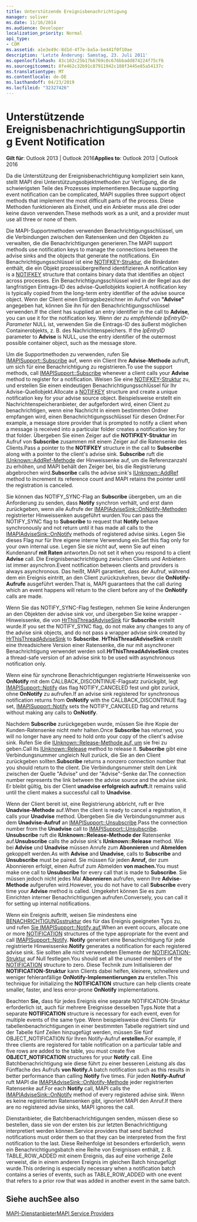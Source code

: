```yaml
---
title: Unterstützende Ereignisbenachrichtigung
manager: soliver
ms.date: 11/16/2014
ms.audience: Developer
localization_priority: Normal
api_type:
- COM
ms.assetid: a1e3e49c-8d1d-4f7e-ba5a-be441f0f10ae
description: 'Letzte Änderung: Samstag, 23. Juli 2011'
ms.openlocfilehash: 83c102c25b17b6769c0c676bbadd874224f75cf6
ms.sourcegitcommit: 8fe462c32b91c87911942c188f3445e85a54137c
ms.translationtype: MT
ms.contentlocale: de-DE
ms.lasthandoff: 04/23/2019
ms.locfileid: "32327426"
---
```

# <a name="supporting-event-notification"></a><span data-ttu-id="1d98c-103">Unterstützende Ereignisbenachrichtigung</span><span class="sxs-lookup"><span data-stu-id="1d98c-103">Supporting Event Notification</span></span>

  
  
<span data-ttu-id="1d98c-104">**Gilt für**: Outlook 2013 | Outlook 2016</span><span class="sxs-lookup"><span data-stu-id="1d98c-104">**Applies to**: Outlook 2013 | Outlook 2016</span></span> 
  
<span data-ttu-id="1d98c-105">Da die Unterstützung der Ereignisbenachrichtigung kompliziert sein kann, stellt MAPI drei Unterstützungsobjektmethoden zur Verfügung, die die schwierigsten Teile des Prozesses implementieren.</span><span class="sxs-lookup"><span data-stu-id="1d98c-105">Because supporting event notification can be complicated, MAPI supplies three support object methods that implement the most difficult parts of the process.</span></span> <span data-ttu-id="1d98c-106">Diese Methoden funktionieren als Einheit, und ein Anbieter muss alle drei oder keine davon verwenden.</span><span class="sxs-lookup"><span data-stu-id="1d98c-106">These methods work as a unit, and a provider must use all three or none of them.</span></span>
  
<span data-ttu-id="1d98c-107">Die MAPI-Supportmethoden verwenden Benachrichtigungsschlüssel, um die Verbindungen zwischen den Ratensenken und den Objekten zu verwalten, die die Benachrichtigungen generieren.</span><span class="sxs-lookup"><span data-stu-id="1d98c-107">The MAPI support methods use notification keys to manage the connections between the advise sinks and the objects that generate the notifications.</span></span> <span data-ttu-id="1d98c-108">Ein Benachrichtigungsschlüssel ist eine [NOTIFKEY-Struktur,](notifkey.md) die Binärdaten enthält, die ein Objekt prozessübergreifend identifizieren.</span><span class="sxs-lookup"><span data-stu-id="1d98c-108">A notification key is a [NOTIFKEY](notifkey.md) structure that contains binary data that identifies an object across processes.</span></span> <span data-ttu-id="1d98c-109">Ein Benachrichtigungsschlüssel wird in der Regel aus der langfristigen Eintrags-ID des advise-Quellobjekts kopiert.</span><span class="sxs-lookup"><span data-stu-id="1d98c-109">A notification key is typically copied from the long-term entry identifier of the advise source object.</span></span> <span data-ttu-id="1d98c-110">Wenn der Client einen Eintragsbezeichner im Aufruf von **"Advise"** angegeben hat, können Sie ihn für den Benachrichtigungsschlüssel verwenden.</span><span class="sxs-lookup"><span data-stu-id="1d98c-110">If the client has supplied an entry identifier in the call to **Advise**, you can use it for the notification key.</span></span> <span data-ttu-id="1d98c-111">Wenn der _zu empfehlende lpEntryID-Parameter_ NULL ist, verwenden Sie die Eintrags-ID des äußerst möglichen Containerobjekts, z. B. des Nachrichtenspeichers. </span><span class="sxs-lookup"><span data-stu-id="1d98c-111">If the  _lpEntryID_ parameter to **Advise** is NULL, use the entry identifier of the outermost possible container object, such as the message store.</span></span> 
  
<span data-ttu-id="1d98c-112">Um die Supportmethoden zu verwenden, rufen Sie [IMAPISupport::Subscribe](imapisupport-subscribe.md) auf, wenn ein Client Ihre **Advise-Methode** aufruft, um sich für eine Benachrichtigung zu registrieren.</span><span class="sxs-lookup"><span data-stu-id="1d98c-112">To use the support methods, call [IMAPISupport::Subscribe](imapisupport-subscribe.md) whenever a client calls your **Advise** method to register for a notification.</span></span> <span data-ttu-id="1d98c-113">Weisen Sie eine [NOTIFKEY-Struktur](notifkey.md) zu, und erstellen Sie einen eindeutigen Benachrichtigungsschlüssel für Ihr Advise-Quellobjekt.</span><span class="sxs-lookup"><span data-stu-id="1d98c-113">Allocate a [NOTIFKEY](notifkey.md) structure and create a unique notification key for your advise source object.</span></span> <span data-ttu-id="1d98c-114">Beispielsweise erstellt ein Nachrichtenspeicheranbieter, der aufgefordert wird, einen Client zu benachrichtigen, wenn eine Nachricht in einem bestimmten Ordner empfangen wird, einen Benachrichtigungsschlüssel für diesen Ordner.</span><span class="sxs-lookup"><span data-stu-id="1d98c-114">For example, a message store provider that is prompted to notify a client when a message is received into a particular folder creates a notification key for that folder.</span></span> <span data-ttu-id="1d98c-115">Übergeben Sie einen Zeiger auf die **NOTIFKEY-Struktur** im Aufruf von **Subscribe** zusammen mit einem Zeiger auf die Ratensenke des Clients.</span><span class="sxs-lookup"><span data-stu-id="1d98c-115">Pass a pointer to the **NOTIFKEY** structure in the call to **Subscribe** along with a pointer to the client's advise sink.</span></span> <span data-ttu-id="1d98c-116">**Subscribe** ruft die [IUnknown::AddRef-Methode](https://msdn.microsoft.com/library/b4316efd-73d4-4995-b898-8025a316ba63%28Office.15%29.aspx) der Hinweissenke auf, um die Referenzanzahl zu erhöhen, und MAPI behält den Zeiger bei, bis die Registrierung abgebrochen wird.</span><span class="sxs-lookup"><span data-stu-id="1d98c-116">**Subscribe** calls the advise sink's [IUnknown::AddRef](https://msdn.microsoft.com/library/b4316efd-73d4-4995-b898-8025a316ba63%28Office.15%29.aspx) method to increment its reference count and MAPI retains the pointer until the registration is canceled.</span></span> 
  
<span data-ttu-id="1d98c-117">Sie können das NOTIFY_SYNC-Flag an **Subscribe** übergeben, um an die Anforderung zu senden, dass **Notify** synchron verhält, und erst dann zurückgeben, wenn alle Aufrufe der [IMAPIAdviseSink::OnNotify-Methoden](imapiadvisesink-onnotify.md) registrierter Hinweissenken ausgeführt wurden.</span><span class="sxs-lookup"><span data-stu-id="1d98c-117">You can pass the NOTIFY_SYNC flag to **Subscribe** to request that **Notify** behave synchronously and not return until it has made all calls to the [IMAPIAdviseSink::OnNotify](imapiadvisesink-onnotify.md) methods of registered advise sinks.</span></span> <span data-ttu-id="1d98c-118">Legen Sie dieses Flag nur für Ihre eigene interne Verwendung ein.</span><span class="sxs-lookup"><span data-stu-id="1d98c-118">Set this flag only for your own internal use.</span></span> <span data-ttu-id="1d98c-119">Legen Sie sie nicht auf, wenn Sie auf einen Kundenanruf **mit Raten** antworten.</span><span class="sxs-lookup"><span data-stu-id="1d98c-119">Do not set it when you respond to a client **Advise** call.</span></span> <span data-ttu-id="1d98c-120">Die Ereignisbenachrichtigung zwischen Clients und Anbietern ist immer asynchron.</span><span class="sxs-lookup"><span data-stu-id="1d98c-120">Event notification between clients and providers is always asynchronous.</span></span> <span data-ttu-id="1d98c-121">Das heißt, MAPI garantiert, dass der Aufruf, während dem ein Ereignis eintritt, an den Client zurückzukehren, bevor die **OnNotify-Aufrufe** ausgeführt werden.</span><span class="sxs-lookup"><span data-stu-id="1d98c-121">That is, MAPI guarantees that the call during which an event happens will return to the client before any of the **OnNotify** calls are made.</span></span> 
  
<span data-ttu-id="1d98c-122">Wenn Sie das NOTIFY_SYNC-Flag festlegen, nehmen Sie keine Änderungen an den Objekten der advise sink vor, und übergeben Sie keine wrapper -Hinweissenke, die von [HrThisThreadAdviseSink](hrthisthreadadvisesink.md) für **Subscribe** erstellt wurde.</span><span class="sxs-lookup"><span data-stu-id="1d98c-122">If you set the NOTIFY_SYNC flag, do not make any changes to any of the advise sink objects, and do not pass a wrapper advise sink created by [HrThisThreadAdviseSink](hrthisthreadadvisesink.md) to **Subscribe**.</span></span> <span data-ttu-id="1d98c-123">**HrThisThreadAdviseSink** erstellt eine threadsichere Version einer Ratensenke, die nur mit asynchroner Benachrichtigung verwendet werden soll.</span><span class="sxs-lookup"><span data-stu-id="1d98c-123">**HrThisThreadAdviseSink** creates a thread-safe version of an advise sink to be used with asynchronous notification only.</span></span> 
  
<span data-ttu-id="1d98c-124">Wenn eine für synchrone Benachrichtigungen registrierte Hinweissenke von **OnNotify** mit dem CALLBACK_DISCONTINUE-Flagsatz zurückgibt, legt [IMAPISupport::Notify](imapisupport-notify.md) das flag NOTIFY_CANCELED fest und gibt zurück, ohne **OnNotify** zu aufrufen.</span><span class="sxs-lookup"><span data-stu-id="1d98c-124">If an advise sink registered for synchronous notification returns from **OnNotify** with the CALLBACK_DISCONTINUE flag set, [IMAPISupport::Notify](imapisupport-notify.md) sets the NOTIFY_CANCELED flag and returns without making any calls to **OnNotify**.</span></span> 
  
<span data-ttu-id="1d98c-125">Nachdem **Subscribe** zurückgegeben wurde, müssen Sie ihre Kopie der Kunden-Ratensenke nicht mehr halten.</span><span class="sxs-lookup"><span data-stu-id="1d98c-125">Once **Subscribe** has returned, you will no longer have any need to hold onto your copy of the client's advise sink.</span></span> <span data-ttu-id="1d98c-126">Rufen Sie die [IUnknown::Release-Methode auf, um](https://msdn.microsoft.com/library/4b494c6f-f0ee-4c35-ae45-ed956f40dc7a%28Office.15%29.aspx) sie frei zu geben.</span><span class="sxs-lookup"><span data-stu-id="1d98c-126">Call its [IUnknown::Release](https://msdn.microsoft.com/library/4b494c6f-f0ee-4c35-ae45-ed956f40dc7a%28Office.15%29.aspx) method to release it.</span></span> <span data-ttu-id="1d98c-127">**Subscribe** gibt eine Verbindungsnummer ungleich Null zurück, die Sie an den Client zurückgeben sollten.</span><span class="sxs-lookup"><span data-stu-id="1d98c-127">**Subscribe** returns a nonzero connection number that you should return to the client.</span></span> <span data-ttu-id="1d98c-128">Die Verbindungsnummer stellt den Link zwischen der Quelle "Advise" und der "Advise"-Senke dar.</span><span class="sxs-lookup"><span data-stu-id="1d98c-128">The connection number represents the link between the advise source and the advise sink.</span></span> <span data-ttu-id="1d98c-129">Er bleibt gültig, bis der Client **unadvise erfolgreich aufruft.**</span><span class="sxs-lookup"><span data-stu-id="1d98c-129">It remains valid until the client makes a successful call to **Unadvise**.</span></span> 
  
<span data-ttu-id="1d98c-130">Wenn der Client bereit ist, eine Registrierung abbricht, ruft er Ihre **Unadvise-Methode** auf.</span><span class="sxs-lookup"><span data-stu-id="1d98c-130">When the client is ready to cancel a registration, it calls your **Unadvise** method.</span></span> <span data-ttu-id="1d98c-131">Übergeben Sie die Verbindungsnummer aus dem **Unadvise-Aufruf** an [IMAPISupport::Unsubscribe](imapisupport-unsubscribe.md).</span><span class="sxs-lookup"><span data-stu-id="1d98c-131">Pass the connection number from the **Unadvise** call to [IMAPISupport::Unsubscribe](imapisupport-unsubscribe.md).</span></span> <span data-ttu-id="1d98c-132">**Unsubscribe** ruft die **IUnknown::Release-Methode der** Ratensenke auf.</span><span class="sxs-lookup"><span data-stu-id="1d98c-132">**Unsubscribe** calls the advise sink's **IUnknown::Release** method.</span></span> <span data-ttu-id="1d98c-133">Wie bei **Advise** und **Unadvise** müssen Anrufe zum **Abonnieren** und **Abmelden** gekoppelt werden.</span><span class="sxs-lookup"><span data-stu-id="1d98c-133">As with **Advise** and **Unadvise**, calls to **Subscribe** and **Unsubscribe** must be paired.</span></span> <span data-ttu-id="1d98c-134">Sie müssen für jeden **Anruf,** der zum Abonnieren erfolgt, einen Aufruf zum Abmelden **von machen.**</span><span class="sxs-lookup"><span data-stu-id="1d98c-134">You must make one call to **Unsubscribe** for every call that is made to **Subscribe**.</span></span> <span data-ttu-id="1d98c-135">Sie müssen jedoch nicht jedes Mal **Abonnieren** aufrufen, wenn Ihre **Advise-Methode** aufgerufen wird.</span><span class="sxs-lookup"><span data-stu-id="1d98c-135">However, you do not have to call **Subscribe** every time your **Advise** method is called.</span></span> <span data-ttu-id="1d98c-136">Umgekehrt können Sie es zum Einrichten interner Benachrichtigungen aufrufen.</span><span class="sxs-lookup"><span data-stu-id="1d98c-136">Conversely, you can call it for setting up internal notifications.</span></span> 
  
<span data-ttu-id="1d98c-137">Wenn ein Ereignis auftritt, weisen Sie mindestens eine [BENACHRICHTIGUNGsstruktur](notification.md) des für das Ereignis geeigneten Typs zu, und rufen [Sie IMAPISupport::Notify auf.](imapisupport-notify.md)</span><span class="sxs-lookup"><span data-stu-id="1d98c-137">When an event occurs, allocate one or more [NOTIFICATION](notification.md) structures of the type appropriate for the event and call [IMAPISupport::Notify](imapisupport-notify.md).</span></span> <span data-ttu-id="1d98c-138">**Notify** generiert eine Benachrichtigung für jede registrierte Hinweissenke.</span><span class="sxs-lookup"><span data-stu-id="1d98c-138">**Notify** generates a notification for each registered advise sink.</span></span> <span data-ttu-id="1d98c-139">Sie sollten alle nicht verwendeten Elemente der [NOTIFICATION-Struktur](notification.md) auf Null festlegen.</span><span class="sxs-lookup"><span data-stu-id="1d98c-139">You should set all the unused members of the [NOTIFICATION](notification.md) structure to zero.</span></span> <span data-ttu-id="1d98c-140">Diese Technik zum Initialisieren der **NOTIFICATION-Struktur** kann Clients dabei helfen, kleinere, schnellere und weniger fehleranfällige **OnNotify-Implementierungen zu** erstellen.</span><span class="sxs-lookup"><span data-stu-id="1d98c-140">This technique for initializing the **NOTIFICATION** structure can help clients create smaller, faster, and less error-prone **OnNotify** implementations.</span></span> 
  
<span data-ttu-id="1d98c-141">Beachten **Sie,** dass für jedes Ereignis eine separate NOTIFICATION-Struktur erforderlich ist, auch für mehrere Ereignisse desselben Typs.</span><span class="sxs-lookup"><span data-stu-id="1d98c-141">Note that a separate **NOTIFICATION** structure is necessary for each event, even for multiple events of the same type.</span></span> <span data-ttu-id="1d98c-142">Wenn beispielsweise drei Clients für tabellenbenachrichtigungen in einer bestimmten Tabelle registriert sind und  der Tabelle fünf Zeilen hinzugefügt werden, müssen Sie fünf OBJECT_NOTIFICATION für Ihren Notify-Aufruf **erstellen.**</span><span class="sxs-lookup"><span data-stu-id="1d98c-142">For example, if three clients are registered for table notification on a particular table and five rows are added to the table, you must create five **OBJECT_NOTIFICATION** structures for your **Notify** call.</span></span> <span data-ttu-id="1d98c-143">Eine Batchbenachrichtigung wie diese führt zu einer besseren Leistung als das Fünffache des Aufrufs **von Notify.**</span><span class="sxs-lookup"><span data-stu-id="1d98c-143">A batch notification such as this results in better performance than calling **Notify** five times.</span></span> <span data-ttu-id="1d98c-144">Für jeden **Notify-Aufruf** ruft MAPI die [IMAPIAdviseSink::OnNotify-Methode](imapiadvisesink-onnotify.md) jeder registrierten Ratensenke auf.</span><span class="sxs-lookup"><span data-stu-id="1d98c-144">For each **Notify** call, MAPI calls the [IMAPIAdviseSink::OnNotify](imapiadvisesink-onnotify.md) method of every registered advise sink.</span></span> <span data-ttu-id="1d98c-145">Wenn es keine registrierten Ratensenken gibt, ignoriert MAPI den Anruf.</span><span class="sxs-lookup"><span data-stu-id="1d98c-145">If there are no registered advise sinks, MAPI ignores the call.</span></span> 
  
<span data-ttu-id="1d98c-146">Dienstanbieter, die Batchbenachrichtigungen senden, müssen diese so bestellen, dass sie von der ersten bis zur letzten Benachrichtigung interpretiert werden können.</span><span class="sxs-lookup"><span data-stu-id="1d98c-146">Service providers that send batched notifications must order them so that they can be interpreted from the first notification to the last.</span></span> <span data-ttu-id="1d98c-147">Diese Reihenfolge ist besonders erforderlich, wenn ein Benachrichtigungsbatch eine Reihe von Ereignissen enthält, z. B. TABLE_ROW_ADDED mit einem Ereignis, das auf eine vorherige Zeile verweist, die in einem anderen Ereignis im gleichen Batch hinzugefügt wurde.</span><span class="sxs-lookup"><span data-stu-id="1d98c-147">This ordering is especially necessary when a notification batch contains a series of events, such as TABLE_ROW_ADDED with one event that refers to a prior row that was added in another event in the same batch.</span></span>
  
## <a name="see-also"></a><span data-ttu-id="1d98c-148">Siehe auch</span><span class="sxs-lookup"><span data-stu-id="1d98c-148">See also</span></span>



[<span data-ttu-id="1d98c-149">MAPI-Dienstanbieter</span><span class="sxs-lookup"><span data-stu-id="1d98c-149">MAPI Service Providers</span></span>](mapi-service-providers.md)

